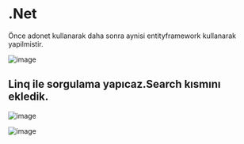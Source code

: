 # .Net

Önce adonet kullanarak daha sonra aynisi entityframework kullanarak yapilmistir.

![image](https://github.com/muhammetclk/.Net/assets/78647219/42cfcaaf-7a2f-4c17-9703-83f4764acbd1)

## Linq ile sorgulama yapıcaz.Search kısmını ekledik.
![image](https://github.com/muhammetclk/.Net/assets/78647219/6f913191-3d61-41aa-abc7-3263592b8892)

![image](https://github.com/muhammetclk/.Net/assets/78647219/db3c1035-8d26-444c-8005-4f5c720ca967)




